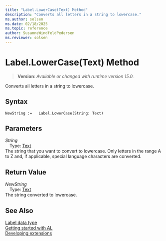 ```yaml
---
title: "Label.LowerCase(Text) Method"
description: "Converts all letters in a string to lowercase."
ms.author: solsen
ms.date: 02/18/2025
ms.topic: reference
author: SusanneWindfeldPedersen
ms.reviewer: solsen
---
```

[//]: # (START>DO_NOT_EDIT)
[//]: # (IMPORTANT:Do not edit any of the content between here and the END>DO_NOT_EDIT.)
[//]: # (Any modifications should be made in the .xml files in the ModernDev repo.)
# Label.LowerCase(Text) Method
> **Version**: _Available or changed with runtime version 15.0._

Converts all letters in a string to lowercase.


## Syntax
```AL
NewString :=   Label.LowerCase(String: Text)
```
## Parameters
*String*  
&emsp;Type: [Text](../text/text-data-type.md)  
The string that you want to convert to lowercase. Only letters in the range A to Z and, if applicable, special language characters are converted.  


## Return Value
*NewString*  
&emsp;Type: [Text](../text/text-data-type.md)  
The string converted to lowercase.


[//]: # (IMPORTANT: END>DO_NOT_EDIT)
## See Also
[Label data type](label-data-type.md)  
[Getting started with AL](../../devenv-get-started.md)  
[Developing extensions](../../devenv-dev-overview.md)